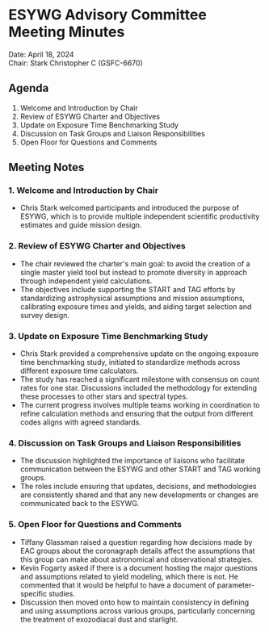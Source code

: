 # ESYWG Advisory Committee Meeting Minutes
Date: April 18, 2024  
Chair: Stark Christopher C (GSFC-6670)
## Agenda
1. Welcome and Introduction by Chair
2. Review of ESYWG Charter and Objectives
3. Update on Exposure Time Benchmarking Study
4. Discussion on Task Groups and Liaison Responsibilities
5. Open Floor for Questions and Comments
## Meeting Notes
### 1. Welcome and Introduction by Chair
- Chris Stark welcomed participants and introduced the purpose of ESYWG, which is to provide multiple independent scientific productivity estimates and guide mission design.
### 2. Review of ESYWG Charter and Objectives
- The chair reviewed the charter's main goal: to avoid the creation of a single master yield tool but instead to promote diversity in approach through independent yield calculations.
- The objectives include supporting the START and TAG efforts by standardizing astrophysical assumptions and mission assumptions, calibrating exposure times and yields, and aiding target selection and survey design.
### 3. Update on Exposure Time Benchmarking Study
- Chris Stark provided a comprehensive update on the ongoing exposure time benchmarking study, initiated to standardize methods across different exposure time calculators.
- The study has reached a significant milestone with consensus on count rates for one star. Discussions included the methodology for extending these processes to other stars and spectral types.
- The current progress involves multiple teams working in coordination to refine calculation methods and ensuring that the output from different codes aligns with agreed standards.
### 4. Discussion on Task Groups and Liaison Responsibilities
- The discussion highlighted the importance of liaisons who facilitate communication between the ESYWG and other START and TAG working groups.
- The roles include ensuring that updates, decisions, and methodologies are consistently shared and that any new developments or changes are communicated back to the ESYWG.
### 5. Open Floor for Questions and Comments
- Tiffany Glassman raised a question regarding how decisions made by EAC groups about the coronagraph details affect the assumptions that this group can make about astronomical and observational strategies.
- Kevin Fogarty asked if there is a document hosting the major questions and assumptions related to yield modeling, which there is not. He commented that it would be helpful to have a document of parameter-specific studies.
- Discussion then moved onto how to maintain consistency in defining and using assumptions across various groups, particularly concerning the treatment of exozodiacal dust and starlight.

